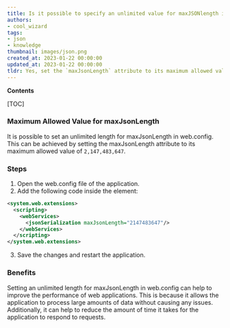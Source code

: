 ```yaml
---
title: Is it possible to specify an unlimited value for maxJSONlength in web.config?
authors:
- cool_wizard
tags:
- json
- knowledge
thumbnail: images/json.png
created_at: 2023-01-22 00:00:00
updated_at: 2023-01-22 00:00:00
tldr: Yes, set the `maxJsonLength` attribute to its maximum allowed value of `2,147,483,647`
---
```


**Contents**

[TOC]

### Maximum Allowed Value for maxJsonLength

It is possible to set an unlimited length for maxJsonLength in web.config. This can be achieved by setting the maxJsonLength attribute to its maximum allowed value of `2,147,483,647`.

### Steps

1. Open the web.config file of the application.
2. Add the following code inside the <configuration> element:

```xml
<system.web.extensions>
  <scripting>
    <webServices>
      <jsonSerialization maxJsonLength="2147483647"/>
    </webServices>
  </scripting>
</system.web.extensions>
```

3. Save the changes and restart the application.

### Benefits

Setting an unlimited length for maxJsonLength in web.config can help to improve the performance of web applications. This is because it allows the application to process large amounts of data without causing any issues. Additionally, it can help to reduce the amount of time it takes for the application to respond to requests.
